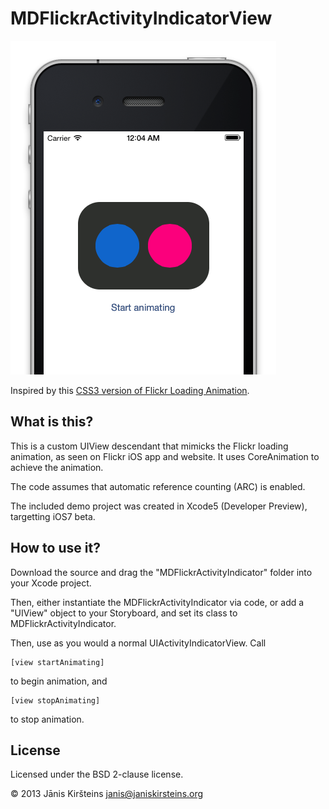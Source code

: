# MDFlickrActivityIndicatorView

![MDFlickrActivityIndicatorView Screenshot](images/MDFlickrActivityIndicatorView_Preview.png)

Inspired by this [CSS3 version of Flickr Loading Animation](http://codepen.io/beau/pen/aAxDy).

## What is this?

This is a custom UIView descendant that mimicks the Flickr loading animation, as seen on Flickr iOS app and website. It uses CoreAnimation to achieve the animation.

The code assumes that automatic reference counting (ARC) is enabled.

The included demo project was created in Xcode5 (Developer Preview), targetting iOS7 beta.

## How to use it?

Download the source and drag the "MDFlickrActivityIndicator" folder into your Xcode project.

Then, either instantiate the MDFlickrActivityIndicator via code, or add a "UIView" object to your Storyboard, and set its class to MDFlickrActivityIndicator.

Then, use as you would a normal UIActivityIndicatorView. Call 
    
    [view startAnimating]
    
to begin animation, and

    [view stopAnimating]
    
to stop animation.

## License

Licensed under the BSD 2-clause license. 

&copy; 2013 Jānis Kiršteins <janis@janiskirsteins.org>
    

